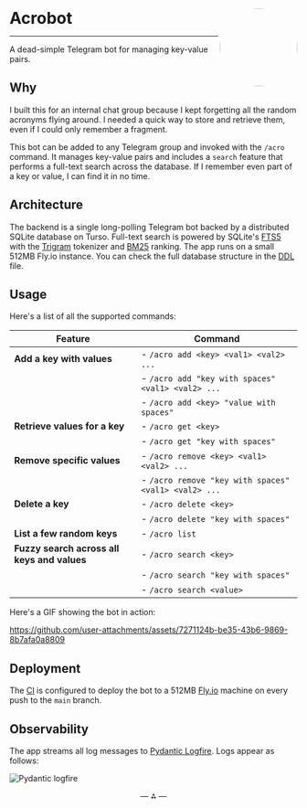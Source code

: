
<h1 style="display: inline;">Acrobot</h1>
<img src="https://github.com/user-attachments/assets/ec1d0bca-1c3f-4333-8669-f2704a8713cc" align="right" width="136" height="136" style="border-radius: 50%;" />

---

A dead-simple Telegram bot for managing key-value pairs.


## Why

I built this for an internal chat group because I kept forgetting all the random acronyms
flying around. I needed a quick way to store and retrieve them, even if I could only
remember a fragment.

This bot can be added to any Telegram group and invoked with the `/acro` command. It manages
key-value pairs and includes a `search` feature that performs a full-text search across the
database. If I remember even part of a key or value, I can find it in no time.

## Architecture

The backend is a single long-polling Telegram bot backed by a distributed SQLite database on
Turso. Full-text search is powered by SQLite's [FTS5] with the [Trigram] tokenizer and
[BM25] ranking. The app runs on a small 512MB Fly.io instance. You can check the full
database structure in the [DDL] file.

## Usage

Here's a list of all the supported commands:

| **Feature**                                 | **Command**                                          |
| ------------------------------------------- | ---------------------------------------------------- |
| **Add a key with values**                   | - `/acro add <key> <val1> <val2> ...`                |
|                                             | - `/acro add "key with spaces" <val1> <val2> ...`    |
|                                             | - `/acro add <key> "value with spaces"`              |
| **Retrieve values for a key**               | - `/acro get <key>`                                  |
|                                             | - `/acro get "key with spaces"`                      |
| **Remove specific values**                  | - `/acro remove <key> <val1> <val2> ...`             |
|                                             | - `/acro remove "key with spaces" <val1> <val2> ...` |
| **Delete a key**                            | - `/acro delete <key>`                               |
|                                             | - `/acro delete "key with spaces"`                   |
| **List a few random keys**                  | - `/acro list`                                       |
| **Fuzzy search across all keys and values** | - `/acro search <key>`                               |
|                                             | - `/acro search "key with spaces"`                   |
|                                             | - `/acro search <value>`                             |

Here's a GIF showing the bot in action:

https://github.com/user-attachments/assets/7271124b-be35-43b6-9869-8b7afa0a8809

## Deployment

The [CI] is configured to deploy the bot to a 512MB [Fly.io] machine on every push to the
`main` branch.

## Observability

The app streams all log messages to [Pydantic Logfire]. Logs appear as follows:

![Pydantic logfire](https://github.com/user-attachments/assets/7b542bb3-e5f8-4f37-93d7-0b9d992fed94)


<div align="center">
    — ⁂ —
</div>

[ddl]: ./sql/ddl.sql
[fts5]: https://sqlite.org/fts5.html
[trigram]: https://sqlite.org/fts5.html#the_trigram_tokenizer
[bm25]: https://sqlite.org/fts5.html#the_bm25_function
[telegram bot]: https://core.telegram.org/bots#how-do-i-create-a-bot
[ci]: ./.github/workflows/ci.yml
[fly.io]: https://fly.io/
[pydantic logfire]: https://pydantic.dev/logfire
